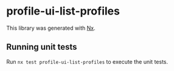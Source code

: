 # profile-ui-list-profiles

This library was generated with [Nx](https://nx.dev).

## Running unit tests

Run `nx test profile-ui-list-profiles` to execute the unit tests.
